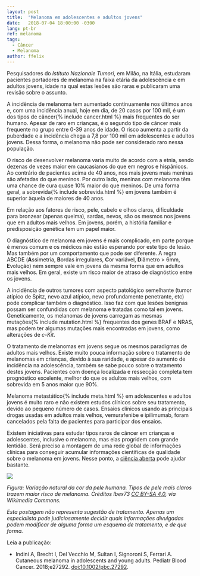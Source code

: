 ```yaml
---
layout: post
title:  "Melanoma em adolescentes e adultos jovens"
date:   2018-07-04 18:00:00 -0300
lang: pt-br
ref: melanoma
tags:
  - Câncer
  - Melanoma
author: ffelix
---
```

Pesquisadores do _Istituto Nazionale Tumori_, em Milão, na Itália, estudaram pacientes portadores de melanoma na faixa etária da adolescência e em adultos jovens, idade na qual estas lesões são raras e publicaram uma revisão sobre o assunto.
<!--more-->

A incidência de melanoma tem aumentado continuamente nos últimos anos e, com uma incidência anual, hoje em dia, de 20 casos por 100 mil, é um dos tipos de câncer{% include cancer.html %} mais frequentes do ser humano. Apesar de raro em crianças, é o segundo tipo de câncer mais frequente no grupo entre 0-39 anos de idade. O risco aumenta a partir da puberdade e a incidência chega a 7,8 por 100 mil em adolescentes e adultos jovens. Dessa forma, o melanoma não pode ser considerado raro nessa população.

O risco de desenvolver melanoma varia muito de acordo com a etnia, sendo dezenas de vezes maior em caucasianos do que em negros e hispânicos. Ao contrário de pacientes acima de 40 anos, nos mais jovens mais meninas são afetadas do que meninos. Por outro lado, meninas com melanoma têm uma chance de cura quase 10% maior do que meninos. De uma forma geral, a sobrevida{% include sobrevida.html %} em jovens também é superior àquela de maiores de 40 anos.

Em relação aos fatores de risco, pele, cabelo e olhos claros, dificuldade para bronzear (apenas queima), sardas, nevos, são os mesmos nos jovens que em adultos mais velhos. Em jovens, porém, a história familiar e predisposição genética tem um papel maior.

O diagnóstico de melanoma em jovens é mais complicado, em parte porque é menos comum e os médicos não estão esperando por este tipo de lesão. Mas também por um comportamento que pode ser diferente. A regra ABCDE (**A**ssimetria, **B**ordas irregulares, **C**or variável, **D**iâmetro > 6mm, **E**volução) nem sempre vale em jovens da mesma forma que em adultos mais velhos. Em geral, existe um risco maior de atraso de diagnóstico entre os jovens.

A incidência de outros tumores com aspecto patológico semelhante (tumor atípico de Spitz, nevo azul atípico, nevo profundamente penetrante, etc) pode complicar também o diagnóstico. Isso faz com que lesões benignas possam ser confundidas com melanoma e tratadas como tal em jovens. Geneticamente, os melanomas de jovens carregam as mesmas mutações{% include mutation.html %} frequentes dos genes BRAF e NRAS, mas podem ter algumas mutações mais encontradas em jovens, como alterações de _c-Kit_.

O tratamento de melanomas em jovens segue os mesmos paradigmas de adultos mais velhos. Existe muito pouca informação sobre o tratamento de melanomas em crianças, devido à sua raridade, e apesar do aumento de incidência na adolescência, também se sabe pouco sobre o tratamento destes jovens. Pacientes com doença localizada e ressecção completa tem prognóstico excelente, melhor do que os adultos mais velhos, com sobrevida em 5 anos maior que 90%.

Melanoma metastático{% include meta.html %} em adolescentes e adultos jovens é muito raro e não existem estudos clínicos sobre seu tratamento, devido ao pequeno número de casos. Ensaios clínicos usando as principais drogas usadas em adultos mais velhos, vemurafenibe e ipilimumab, foram cancelados pela falta de pacientes para participar dos ensaios.

Existem iniciativas para estudar tipos raros de câncer em crianças e adolescentes, inclusive o melanoma, mas elas progridem com grande lentidão. Será preciso a montagem de uma rede global de informações clínicas para conseguir acumular informações científicas de qualidade sobre o melanoma em jovens. Nesse ponto, a [ciência aberta](http://bit.ly/valkyg2) pode ajudar bastante.


![](https://upload.wikimedia.org/wikipedia/commons/8/81/Playing_with_hands.JPG)

_Figura: Variação natural da cor da pele humana. Tipos de pele mais claros trazem maior risco de melanoma. Créditos  Ibex73 [CC BY-SA 4.0](https://creativecommons.org/licenses/by-sa/4.0), via Wikimedia Commons._

_Esta postagem não representa sugestão de tratamento. Apenas um especialista pode judiciosamente decidir quais informações divulgadas podem modificar de alguma forma um esquema de tratamento, e de que forma._

Leia a publicação:
- Indini A, Brecht I, Del Vecchio M, Sultan I, Signoroni S, Ferrari A. Cutaneous melanoma in adolescents and young adults. Pediatr Blood Cancer. 2018;e27292. [doi:10.1002/pbc.27292](https://doi.org/10.1002/pbc.27292).
